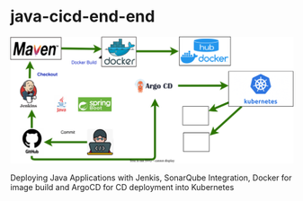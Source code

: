 # java-cicd-end-end

![](./Diagram.drawio.svg)

Deploying Java Applications with Jenkis, SonarQube Integration, Docker for image build and ArgoCD for CD deployment into Kubernetes
